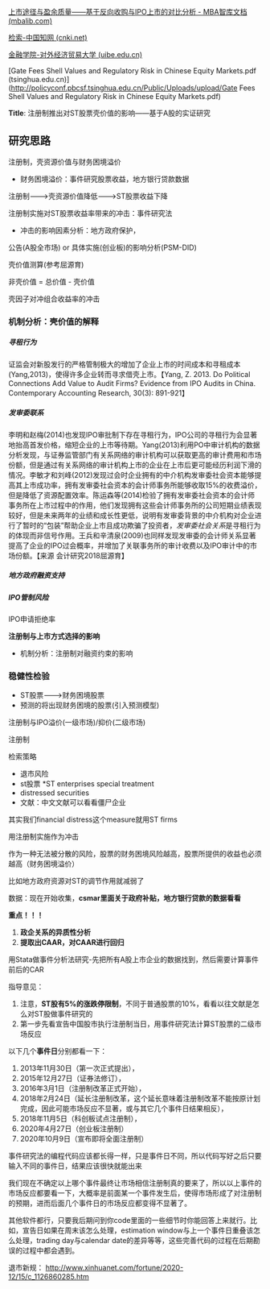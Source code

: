 [上市途径与盈余质量——基于反向收购与IPO上市的对比分析 - MBA智库文档 (mbalib.com)](https://doc.mbalib.com/view/c6e0cce527beb7ca3738f187067ca732.html)

[检索-中国知网 (cnki.net)](https://kns.cnki.net/kns8/defaultresult/index)

[金融学院-对外经济贸易大学 (uibe.edu.cn)](http://sbf.uibe.edu.cn/szdw/xyjs/zc/67933.htm)

[Gate Fees Shell Values and Regulatory Risk in Chinese Equity Markets.pdf (tsinghua.edu.cn)](http://policyconf.pbcsf.tsinghua.edu.cn/Public/Uploads/upload/Gate Fees Shell Values and Regulatory Risk in Chinese Equity Markets.pdf)





**Title**: 注册制推出对ST股票壳价值的影响——基于A股的实证研究

## 研究思路

注册制，壳资源价值与财务困境溢价

- 财务困境溢价：事件研究股票收益，地方银行贷款数据



注册制--->壳资源价值降低--->ST股票收益下降



注册制实施对ST股票收益率带来的冲击：事件研究法

- 冲击的影响因素分析：地方政府保护，



公告(A股全市场) or 具体实施(创业板)的影响分析(PSM-DID)



壳价值测算(参考屈源育)

非壳价值 = 总价值 - 壳价值

壳因子对冲组合收益率的冲击



### 机制分析：壳价值的解释

##### 寻租行为

证监会对新股发行的严格管制极大的增加了企业上市的时间成本和寻租成本(Yang,2013)，使得许多企业转而寻求借壳上市。【Yang, Z. 2013. Do Political Connections Add Value to Audit Firms? Evidence from IPO Audits in China. Contemporary Accounting Research, 30(3): 891-921】

##### 发审委联系

李明和赵梅(2014)也发现IPO审批制下存在寻租行为，IPO公司的寻租行为会显著地抬高首发价格，缩短企业的上市等待期。Yang(2013)利用PO中审计机构的数据分析发现，与证券监管部门有关系网络的审计机构可以获取更高的审计费用和市场份额，但是通过有关系网络的审计机构上市的企业在上市后更可能经历利润下滑的情况。李敏才和刘峰(2012)发现过会时企业拥有的中介机构发审委社会资本能够提高其上市成功率，拥有发审委社会资本的会计师事务所能够收取15%的收费溢价，但是降低了资源配置效率。陈运森等(2014)检验了拥有发审委社会资本的会计师事务所在上市过程中的作用，他们发现拥有这些会计师事务所的公司短期业绩表现较好，但是未来两年的业绩和成长性更低，说明有发审委背景的中介机构对企业进行了暂时的“包装”帮助企业上市且成功欺骗了投资者，*发审委社会关系*是寻租行为的体现而非信号作用。王兵和辛清泉(2009)也同样发现发审委的会计师关系显著提高了企业的IPO过会概率，并增加了关联事务所的审计收费以及IPO审计中的市场份额。【来源 会计研究2018屈源育】

##### 地方政府融资支持

##### IPO管制风险

IPO申请拒绝率



**注册制与上市方式选择的影响**

- 机制分析：注册制对融资约束的影响



### 稳健性检验

- ST股票--->财务困境股票
- 预测的将出现财务困境的股票(引入预测模型)



注册制与IPO溢价(一级市场)/抑价(二级市场)



注册制





检索策略

- 退市风险 
- st股票 *ST enterprises special treatment
- distressed securities
- 文献：中文文献可以看看僵尸企业



其实我们financial distress这个measure就用ST firms

用注册制实施作为冲击

作为一种无法被分散的风险，股票的财务困境风险越高，股票所提供的收益也必须越高（财务困境溢价） 

比如地方政府资源对ST的调节作用就减弱了 

数据：现在开始收集，**csmar里面关于政府补贴，地方银行贷款的数据看看**

**重点！！！**

1. **政企关系的异质性分析**
2. **提取出CAAR，对CAAR进行回归**

用Stata做事件分析法研究-先把所有A股上市企业的数据找到，然后需要计算事件前后的CAR

 

指导意见： 

1. 注意，**ST股有5%的涨跌停限制**，不同于普通股票的10%，看看以往文献是怎么对ST股做事件研究的
2. 第一步先看宣告中国股市执行注册制当日，用事件研究法计算ST股票的二级市场反应

 

以下几个**事件日**分别都看一下：

1. 2013年11月30日（第一次正式提出），
2. 2015年12月27日（证券法修订），
3. 2016年3月1日（注册制改革正式开始），
4. 2018年2月24日（延长注册制改革，这个延长意味着注册制改革不能按原计划完成，因此可能市场反应不显著，或与其它几个事件日结果相反），
5. 2018年11月5日（科创板试点注册制），
6. 2020年4月27日（创业板注册制）
7. 2020年10月9日（宣布即将全面注册制）

 

事件研究法的编程代码应该都长得一样，只是事件日不同，所以代码写好之后只要输入不同的事件日，结果应该很快就能出来

 

我们现在不确定以上哪个事件最终让市场相信注册制真的要来了，所以以上事件的市场反应都要看一下，大概率是前面某一个事件发生后，使得市场形成了对注册制的预期，进而后面几个事件日的市场反应都变得不显著了。

 

其他软件都行，只要我后期问到你code里面的一些细节时你能回答上来就行。比如，宣告日如果在周末该怎么处理，estimation window与上一个事件日重叠该怎么处理，trading day与calendar date的差异等等，这些完善代码的过程在后期勘误的过程中都会遇到。

 

退市新规： http://www.xinhuanet.com/fortune/2020-12/15/c_1126860285.htm

 

 